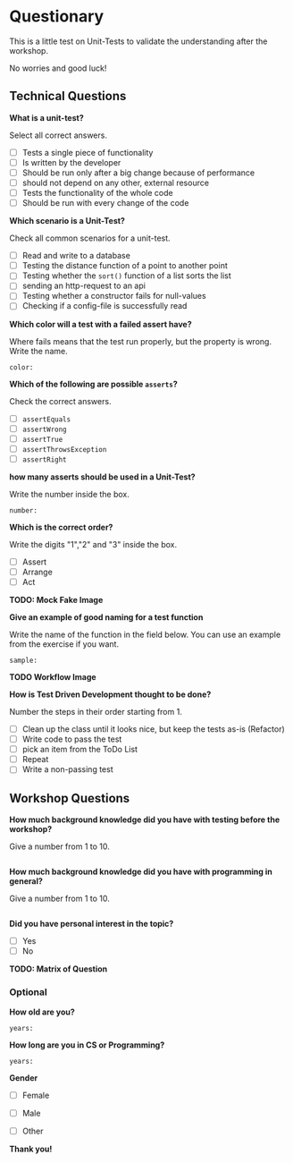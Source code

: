 # Questionary

This is a little test on Unit-Tests to validate the understanding after the workshop. 

No worries and good luck!

## Technical Questions

**What is a unit-test?**

Select all correct answers.

- [ ]  Tests a single piece of functionality
- [ ]  Is written by the developer
- [ ]  Should be run only after a big change because of performance
- [ ]  should not depend on any other, external resource
- [ ]  Tests the functionality of the whole code
- [ ]  Should be run with every change of the code

**Which scenario is a Unit-Test?**

Check all common scenarios for a unit-test. 

- [ ]  Read and write to a database
- [ ]  Testing the distance function of a point to another point
- [ ]  Testing whether the `sort()` function of a list sorts the list
- [ ]  sending an http-request to an api
- [ ]  Testing whether a constructor fails for null-values
- [ ]  Checking if a config-file is successfully read

**Which color will a test with a failed assert have?**

Where fails means that the test run properly, but the property is wrong. Write the name. 

```
color:
```

**Which of the following are possible `asserts`?**

Check the correct answers.

- [ ]  `assertEquals`
- [ ]  `assertWrong`
- [ ]  `assertTrue`
- [ ]  `assertThrowsException`
- [ ]  `assertRight`

**how many asserts should be used in a Unit-Test?**

Write the number inside the box.

```
number:
```

**Which is the correct order?**

Write the digits "1","2" and "3" inside the box. 

- [ ]  Assert
- [ ]  Arrange
- [ ]  Act

**TODO: Mock Fake Image**

**Give an example of good naming for a test function**

Write the name of the function in the field below. You can use an example from the exercise if you want. 

```
sample: 
```

**TODO Workflow Image**

**How is Test Driven Development thought to be done?**

Number the steps in their order starting from 1. 

- [ ]  Clean up the class until it looks nice, but keep the tests as-is (Refactor)
- [ ]  Write code to pass the test
- [ ]  pick an item from the ToDo List
- [ ]  Repeat
- [ ]  Write a non-passing test

## Workshop Questions

**How much background knowledge did you have with testing before the workshop?**

Give a number from 1 to 10. 

```

```

**How much background knowledge did you have with programming in general?**

Give a number from 1 to 10. 

```

```

**Did you have personal interest in the topic?**

- [ ]  Yes
- [ ]  No

**TODO: Matrix of Question**


### Optional

**How old are you?**

```
years:
```

**How long are you in CS or Programming?**

```
years:
```

**Gender**

- [ ]  Female 
- [ ]  Male
- [ ]  Other



**Thank you!**